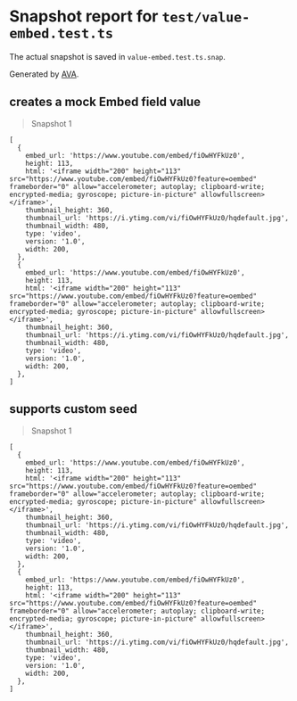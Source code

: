 # Snapshot report for `test/value-embed.test.ts`

The actual snapshot is saved in `value-embed.test.ts.snap`.

Generated by [AVA](https://avajs.dev).

## creates a mock Embed field value

> Snapshot 1

    [
      {
        embed_url: 'https://www.youtube.com/embed/fiOwHYFkUz0',
        height: 113,
        html: '<iframe width="200" height="113" src="https://www.youtube.com/embed/fiOwHYFkUz0?feature=oembed" frameborder="0" allow="accelerometer; autoplay; clipboard-write; encrypted-media; gyroscope; picture-in-picture" allowfullscreen></iframe>',
        thumbnail_height: 360,
        thumbnail_url: 'https://i.ytimg.com/vi/fiOwHYFkUz0/hqdefault.jpg',
        thumbnail_width: 480,
        type: 'video',
        version: '1.0',
        width: 200,
      },
      {
        embed_url: 'https://www.youtube.com/embed/fiOwHYFkUz0',
        height: 113,
        html: '<iframe width="200" height="113" src="https://www.youtube.com/embed/fiOwHYFkUz0?feature=oembed" frameborder="0" allow="accelerometer; autoplay; clipboard-write; encrypted-media; gyroscope; picture-in-picture" allowfullscreen></iframe>',
        thumbnail_height: 360,
        thumbnail_url: 'https://i.ytimg.com/vi/fiOwHYFkUz0/hqdefault.jpg',
        thumbnail_width: 480,
        type: 'video',
        version: '1.0',
        width: 200,
      },
    ]

## supports custom seed

> Snapshot 1

    [
      {
        embed_url: 'https://www.youtube.com/embed/fiOwHYFkUz0',
        height: 113,
        html: '<iframe width="200" height="113" src="https://www.youtube.com/embed/fiOwHYFkUz0?feature=oembed" frameborder="0" allow="accelerometer; autoplay; clipboard-write; encrypted-media; gyroscope; picture-in-picture" allowfullscreen></iframe>',
        thumbnail_height: 360,
        thumbnail_url: 'https://i.ytimg.com/vi/fiOwHYFkUz0/hqdefault.jpg',
        thumbnail_width: 480,
        type: 'video',
        version: '1.0',
        width: 200,
      },
      {
        embed_url: 'https://www.youtube.com/embed/fiOwHYFkUz0',
        height: 113,
        html: '<iframe width="200" height="113" src="https://www.youtube.com/embed/fiOwHYFkUz0?feature=oembed" frameborder="0" allow="accelerometer; autoplay; clipboard-write; encrypted-media; gyroscope; picture-in-picture" allowfullscreen></iframe>',
        thumbnail_height: 360,
        thumbnail_url: 'https://i.ytimg.com/vi/fiOwHYFkUz0/hqdefault.jpg',
        thumbnail_width: 480,
        type: 'video',
        version: '1.0',
        width: 200,
      },
    ]
